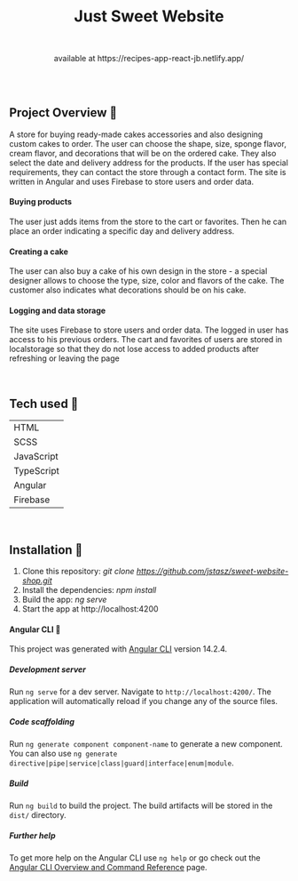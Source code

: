 <h1 align="center">Just Sweet Website</h1>

<br>

<p align="center">available at https://recipes-app-react-jb.netlify.app/</p>
<br>
<br>

## Project Overview 🎉

A store for buying ready-made cakes accessories and also designing custom cakes to order. The user can choose the shape, size, sponge flavor, cream flavor, and decorations that will be on the ordered cake. They also select the date and delivery address for the products. If the user has special requirements, they can contact the store through a contact form. The site is written in Angular and uses Firebase to store users and order data.

#### Buying products

The user just adds items from the store to the cart or favorites. Then he can place an order indicating a specific day and delivery address.

#### Creating a cake

The user can also buy a cake of his own design in the store - a special designer allows to choose the type, size, color and flavors of the cake. The customer also indicates what decorations should be on his cake.

#### Logging and data storage

The site uses Firebase to store users and order data. The logged in user has access to his previous orders. 
The cart and favorites of users are stored in localstorage so that they do not lose access to added products after refreshing or leaving the page

<br>

## Tech used 🔧

|                                                   | 
| ------------------------------------------------------- |
| HTML                         
| SCSS
| JavaScript  
| TypeScript
| Angular
| Firebase

<br>

## Installation 💾</h1>

1. Clone this repository: <i>git clone https://github.com/jstasz/sweet-website-shop.git</i>
2. Install the dependencies: <i>npm install</i>
3. Build the app: <i>ng serve</i>
4. Start the app at http://localhost:4200

#### Angular CLI 💾</h1>

This project was generated with [Angular CLI](https://github.com/angular/angular-cli) version 14.2.4.

##### Development server

Run `ng serve` for a dev server. Navigate to `http://localhost:4200/`. The application will automatically reload if you change any of the source files.

##### Code scaffolding

Run `ng generate component component-name` to generate a new component. You can also use `ng generate directive|pipe|service|class|guard|interface|enum|module`.

##### Build

Run `ng build` to build the project. The build artifacts will be stored in the `dist/` directory.

##### Further help

To get more help on the Angular CLI use `ng help` or go check out the [Angular CLI Overview and Command Reference](https://angular.io/cli) page.
